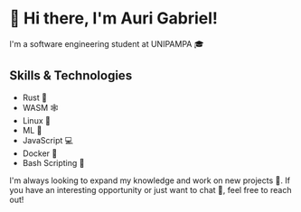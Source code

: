 # 🚀 Hi there, I'm Auri Gabriel!

I'm a software engineering student at UNIPAMPA 🎓 

## Skills & Technologies
- Rust 🦀
- WASM 🕸️
- Linux 🐧
- ML 🤖
- JavaScript 💻
- Docker 🐳
- Bash Scripting 💾

I'm always looking to expand my knowledge and work on new projects 🚧. If you have an interesting opportunity or just want to chat 💬, feel free to reach out!
